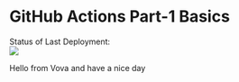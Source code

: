 # GitHub Actions Part-1 Basics


Status of Last Deployment:<br>
<img src="https://github.com/adv4000/github-actions-part1-basics/workflows/github-actions-basics/badge.svg?branch=master"><br>



Hello from Vova and have a nice day
